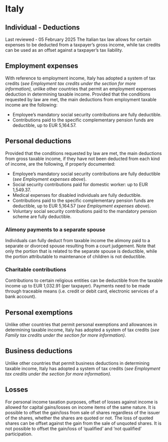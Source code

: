# Italy
## Individual - Deductions
Last reviewed - 05 February 2025
The Italian tax law allows for certain expenses to be deducted from a taxpayer’s gross income, while tax credits can be used as an offset against a taxpayer’s tax liability.
## Employment expenses
With reference to employment income, Italy has adopted a system of tax credits (_see Employment tax credits under the section for more information),_ unlike other countries that permit an employment expenses deduction in determining taxable income. 
Provided that the conditions requested by law are met, the main deductions from employment taxable income are the following:
  * Employee’s mandatory social security contributions are fully deductible.
  * Contributions paid to the specific complementary pension funds are deductible, up to EUR 5,164.57.


## Personal deductions
Provided that the conditions requested by law are met, the main deductions from gross taxable income, if they have not been deducted from each kind of income, are the following, if properly documented:
  * Employee’s mandatory social security contributions are fully deductible (_see Employment expenses above_).
  * Social security contributions paid for domestic worker: up to EUR 1,549.37.
  * Medical expenses for disabled individuals are fully deductible.
  * Contributions paid to the specific complementary pension funds are deductible, up to EUR 5,164.57 (_see Employment expenses above_).
  * Voluntary social security contributions paid to the mandatory pension scheme are fully deductible.


### Alimony payments to a separate spouse
Individuals can fully deduct from taxable income the alimony paid to a separate or divorced spouse resulting from a court judgement.
Note that only the portion that is related to the separate spouse is deductible, while the portion attributable to maintenance of children is not deductible.
### Charitable contributions
Contributions to certain religious entities can be deductible from the taxable income up to EUR 1,032.91 (per taxpayer). Payments need to be made through traceable means (i.e. credit or debit card, electronic services of a bank account).
## Personal exemptions
Unlike other countries that permit personal exemptions and allowances in determining taxable income, Italy has adopted a system of tax credits (_see Family tax credits under the section for more information)._
## Business deductions
Unlike other countries that permit business deductions in determining taxable income, Italy has adopted a system of tax credits (_see Employment tax credits under the section for more information)._
## Losses
For personal income taxation purposes, offset of losses against income is allowed for capital gains/losses on income items of the same nature.
It is possible to offset the gain/loss from sale of shares regardless of the issuer of the shares, whether the shares are quoted or not. The loss of quoted shares can be offset against the gain from the sale of unquoted shares.
It is not possible to offset the gain/loss of ‘qualified’ and ‘not qualified’ participation.
